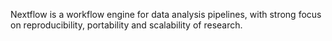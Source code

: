 Nextflow is a workflow engine for data analysis pipelines, with strong focus on reproducibility, portability and scalability of research.
